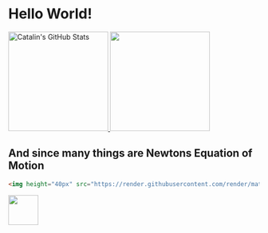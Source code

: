 # Hello World!

<a href="https://github.com/TaufeqRazakh/TaufeqRazakh">
  <img width = "200px" src="https://github-readme-stats.vercel.app/api?username=TaufeqRazakh&show_icons=true&theme=vue-dark&hide=contribs&incluse_all_commits=true&count_private=true" alt="Catalin's GitHub Stats" />
</a>

<a href="https://github.com/TaufeqRazakh/TaufeqRazakh">
  <img width = "200px" src="https://github-readme-stats.vercel.app/api/top-langs/?username=TaufeqRazakh&layout=compact&theme=vue-dark&hide=tcl,roff" />
</a>

## And since many things are Newtons Equation of Motion
```HTML
<img height="40px" src="https://render.githubusercontent.com/render/math?math={m_{i}}\frac{d^2r_{i}}{dt^2}=-\frac{\partial{V(r^{N})}}{\partial{r_{i}}}\quad\text{(}i=1...\text{N)}">
```
<img height="60px" src="https://render.githubusercontent.com/render/math?math={m_{i}}\frac{d^2r_{i}}{dt^2}=-\frac{\partial{V(r^{N})}}{\partial{r_{i}}}\quad\text{(}i=1...\text{N)}">


